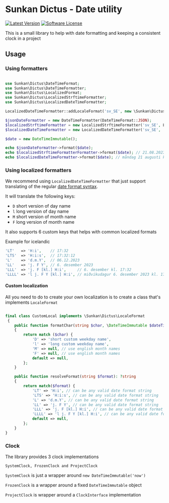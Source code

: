 # Sunkan Dictus - Date utility

[![Latest Version](https://img.shields.io/github/release/sunkan/dictus.svg?style=flat-square)](https://github.com/sunkan/dictus/releases)
[![Software License](https://img.shields.io/badge/license-MIT-brightgreen.svg?style=flat-square)](LICENSE)

This is a small library to help with date formatting and keeping a consistent clock in a project

## Usage

### Using formatters

```php

use Sunkan\Dictus\DateTimeFormat;
use Sunkan\Dictus\DateTimeFormatter;
use Sunkan\Dictus\LocalizedFormat;
use Sunkan\Dictus\LocalizedStrftimeFormatter;
use Sunkan\Dictus\LocalizedDateTimeFormatter;

LocalizedDateTimeFormatter::addLocaleFormat('sv_SE', new \Sunkan\Dictus\Locales\SvSe());

$jsonDateFormatter = new DateTimeFormatter(DateTimeFormat::JSON);
$localizedStrftimeFormatter = new LocalizedStrftimeFormatter('sv_SE', LocalizedFormat::DATETIME);
$localizedDateTimeFormatter = new LocalizedDateTimeFormatter('sv_SE', 'l d F [kl.] H:i');

$date = new DateTimeImmutable();

echo $jsonDateFormatter->format($date);
echo $localizedStrftimeFormatterFormatter->format($date); // 21.08.2023 16:26
echo $localizedDateTimeFormatter->format($date); // måndag 21 augusti kl. 16:26
```

### Using localized formatters

We recommend using `LocalizedDateTimeFormatter` that just support translating of 
the regular [date format syntax](https://www.php.net/manual/en/datetime.format.php#refsect1-datetime.format-parameters). 

It will translate the following keys:

* `D` short version of day name
* `l` long version of day name
* `M` short version of month name
* `F` long version of month name

It also supports 6 custom keys that helps with common localized formats

Example for icelandic
```php
'LT'   => 'H:i',    // 17:32
'LTS'  => 'H:i:s',  // 17:32:12
'L'    => 'd.m.Y',  // 06.12.2023
'LL'   => 'j. F Y', // 6. desember 2023
'LLL'  => 'j. F [kl.] H:i',     // 6. desember kl. 17:32
'LLLL' => 'l j. F Y [kl.] H:i', // miðvikudagur 6. desember 2023 kl. 17:32
```

#### Custom localization

All you need to do to create your own localization is to create a class that's implements `LocaleFormat`

```php

final class CustomLocal implements \Sunkan\Dictus\LocaleFormat
 {
	public function formatChar(string $char, \DateTimeImmutable $dateTime): ?string
	{
		return match ($char) {
			'D' => 'short custom weekday name',
			'l' => 'long custom weekday name',
			'M' => null, // use english month names
			'F' => null, // use english month names
			default => null,
		};
	}

	public function resolveFormat(string $format): ?string
	{
		return match($format) {
			'LT' => 'H:i', // can be any valid date format string
			'LTS' => 'H:i:s', // can be any valid date format string
			'L' => 'd.m.Y', // can be any valid date format string
			'LL' => 'j. F Y', // can be any valid date format string
			'LLL' => 'j. F [kl.] H:i', // can be any valid date format string
			'LLLL' => 'l j. F Y [kl.] H:i', // can be any valid date format string
			default => null,
		};
	}
}
```

### Clock

The library provides 3 clock implementations

`SystemClock, FrozenClock and ProjectClock`

`SystemClock` is just a wrapper around `new DateTimeImmutable('now')`

`FrozenClock` is a wrapper around a fixed `DateTimeImmutable` object

`ProjectClock` is wrapper around a `ClockInterface` implementation
